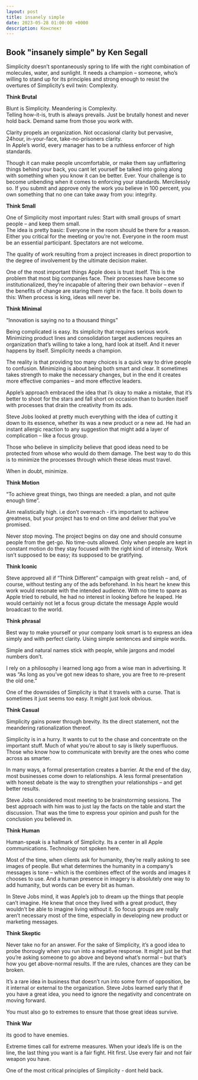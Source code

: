 ```yaml
---
layout: post
title: insanely simple
date: 2023-05-28 01:00:00 +0000
description: Конспект
---
```


## <span class="mark">Book "insanely simple" by Ken Segall</span>

Simplicity doesn’t spontaneously spring to life with the right combination of molecules, water, and sunlight. It needs a champion – someone, who’s willing to stand up for its principles and strong enough to resist the overtures of Simplicity’s evil twin: Complexity. 

**Think Brutal**

Blunt is Simplicity. Meandering is Complexity.   
Telling how-it-is, truth is always prevails. Just be brutally honest and never hold back. Demand same from those you work with.

Clarity propels an organization. Not occasional clarity but pervasive, 24hour, in-your-face, take-no-prisoners clarity.  
In Apple’s world, every manager has to be a ruthless enforcer of high standards.

Though it can make people uncomfortable, or make them say unflattering things behind your back, you cant let yourself be talked into going along with something when you know it can be better. Ever. 
Your challenge is to become unbending when it comes to enforcing your standards. Mercilessly so. If you submit and approve only the work you believe in 100 percent, you own something that no one can take away from you: integrity.

**Think Small**

One of Simplicity most important rules: Start with small groups of smart people – and keep them small.  
The idea is pretty basic: Everyone in the room should be there for a reason. Either you critical for the meeting or you’re not. Everyone in the room must be an essential participant. Spectators are not welcome.

The quality of work resulting from a project increases in direct proportion to the degree of involvement by the ultimate decision maker.

One of the most important things Apple does is trust itself. 
This is the problem that most big companies face. Their processes have become so institutionalized, they’re incapable of altering their own behavior  – even if the benefits of change are staring them right in the face.
It boils down to this: When process is king, ideas will never be. 

**Think Minimal**

“Innovation is saying no to a thousand things”

Being complicated is easy. Its simplicity that requires serious work. Minimizing product lines and consolidation target audiences requires an organization that’s willing to take a long, hard look at itself. And it never happens by itself. Simplicity needs a champion. 

The reality is that providing too many choices is a quick way to drive people to confusion. Minimizing is about being both smart and clear. It sometimes takes strength to make the necessary changes, but in the end it creates more effective companies – and more effective leaders.

Apple’s approach embraced the idea that i’s okay to make a mistake, that it’s better to shoot for the stars and fall short on occasion than to burden itself with processes that drain the creativity from its ads.

Steve Jobs looked at pretty much everything with the idea of cutting it down to its essence, whether its was a new product or a new ad. He had an instant allergic reaction to any suggestion that might add a layer of complication – like a focus group. 

Those who believe in simplicity believe that good ideas need to be protected from whose who would do them damage. The best way to do this is to minimize the processes through which these ideas must travel. 

When in doubt, minimize.

**Think Motion**

“To achieve great things, two things are needed: a plan, and not quite enough time”.

Aim realistically high. i.e don’t overreach - it’s important to achieve greatness, but your project has to end on time and deliver that you’ve promised. 

Never stop moving. The project begins on day one and should consume people from the get-go. No time-outs allowed. Only when people are kept in constant motion do they stay focused with the right kind of intensity. Work isn’t supposed to be easy; its supposed to be gratifying.

**Think Iconic**

Steve approved all if “Think Different” campaign with great relish – and, of course, without testing any of the ads beforehand. In his heart he knew this work would resonate with the intended audience. With no time to spare as Apple tried to rebuild, he had no interest in looking before he leaped. He would certainly not let a focus group dictate the message Apple would broadcast to the world. 

**Think phrasal**

Best way to make yourself or your company look smart is to express an idea simply and with perfect clarity. Using simple sentences and simple words. 

Simple and natural names stick with people, while jargons and model numbers don’t. 

I rely on a philosophy i learned long ago from a wise man in advertising. It was “As long as you’ve got new ideas to share, you are free to re-present the old one.”

One of the downsides of Simplicity is that it travels with a curse. That is sometimes it just seems too easy. It might just look obvious. 

**Think Casual**

Simplicity gains power through brevity. Its the direct statement, not the meandering rationalization thereof.

Simplicity is in a hurry. It wants to cut to the chase and concentrate on the important stuff. Much of what you’re about to say is likely superfluous. Those who know how to communicate with brevity are the ones who come across as smarter. 

In many ways, a formal presentation creates a barrier. At the end of the day, most businesses come down to relationships. A less formal presentation with honest debate is the way to strengthen your relationships – and get better results. 

Steve Jobs considered most meeting to be brainstorming sessions. The best approach with him was to just lay the facts on the table and start the discussion. That was the time to express your opinion and push for the conclusion you believed in.

**Think Human**

Human-speak is a hallmark of Simplicity. Its a center in all Apple communications. Technology not spoken here. 

Most of the time, when clients ask for humanity, they’re really asking to see images of people. But what determines the humanity in a company’s messages is tone – which is the combines effect of the words and images it chooses to use. And a human presence in imagery is absolutely one way to add humanity, but words can be every bit as human. 

In Steve Jobs mind, it was Apple’s job to dream up the things that people can’t imagine. He knew that once they lived with a great product, they wouldn’t be able to imagine living without it. 
So focus groups are really aren’t necessary most of the time, especially in developing new product or marketing messages. 

**Think Skeptic**

Never take no for an answer.
For the sake of Simplicity, it’s a good idea to probe thorougly when you run into a negative response. It might just be that you’re asking someone to go above and beyond what’s normal – but that’s how you get above-normal results. If the are rules, chances are they can be broken. 

It’s a rare idea in business that doesn’t run into some form of opposition, be it internal or external to the organization. Steve Jobs learned early that if you have a great idea, you need to ignore the negativity and concentrate on moving forward. 

You must also go to extremes to ensure that those great ideas survive. 

**Think War**

its good to have enemies. 

Extreme times call for extreme measures. When your idea’s life is on the line, the last thing you want is a fair fight. Hit first. Use every fair and not fair weapon you have. 

One of the most critical principles of Simplicity - dont held back. 
